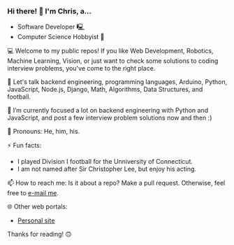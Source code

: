 ### Hi there! 👋 I'm Chris, a...

  - Software Developer 🖳
  - Computer Science Hobbyist 📜

💻 Welcome to my public repos! If you like Web Development, Robotics, Machine Learning, Vision, or just want to check some solutions to coding interview problems, you've come to the right place.

💬 Let's talk backend engineering, programming languages, Arduino, Python, JavaScript, Node.js, Django, Math, Algorithms, Data Structures, and football.

🌱 I’m currently focused a lot on backend engineering with Python and JavaScript, and post a few interview problem solutions now and then :)

👦 Pronouns: He, him, his.

⚡ Fun facts:

  - I played Division I football for the Unniversity of Connecticut.
  - I am not named after Sir Christopher Lee, but enjoy his acting.

📫 How to reach me: Is it about a repo? Make a pull request. Otherwise, feel free to [e-mail me](mailto:christopher.d.lee123@gmail.com).

🌐 Other web portals:

  - [Personal site](https://acdlee.net/)

Thanks for reading! 🙃

<!--
**acdlee/acdlee** is a ✨ _special_ ✨ repository because its `README.md` (this file) appears on your GitHub profile.

Here are some ideas to get you started:

- 🔭 I’m currently working on ...
- 🌱 I’m currently learning ...
- 👯 I’m looking to collaborate on ...
- 🤔 I’m looking for help with ...
- 💬 Ask me about ...
- 📫 How to reach me: ...
- 😄 Pronouns: ...
- ⚡ Fun fact: ...
-->
